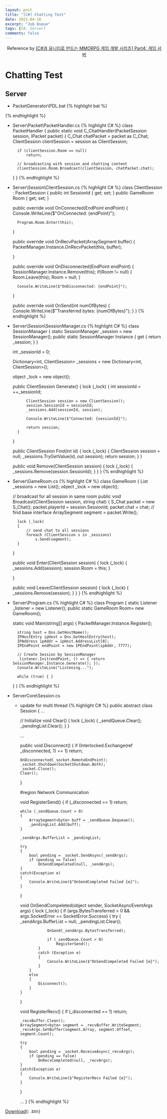 ```yaml
---
layout: post
title: "[C#] Chatting Test"
date: 2021-04-16
excerpt: "Job Queue"
tags: [C#, Server]
comments: false
---
```


<center>Reference by <a href="https://www.inflearn.com/course/%EC%9C%A0%EB%8B%88%ED%8B%B0-mmorpg-%EA%B0%9C%EB%B0%9C-part4/dashboard">[C#과 유니티로 만드는 MMORPG 게임 개발 시리즈] Part4: 게임 서버</a></center>

# Chatting Test

## Server

* PacketGenerator\PDL.bat
{% highlight bat %}
<?xml version="1.0" encoding="utf-8" ?>
<PDL>
  <packet name="C_Chat">
    <string name="chat"/>
  </packet>
  <packet name="S_Chat">
    <int name="playerId"/>
    <string name="chat"/>
  </packet>
</PDL>
{% endhighlight %}

* Server\Packet\PacketHandler.cs
{% highlight C# %}
class PacketHandler
{
    public static void C_ChatHandler(PacketSession session, IPacket packet)
    {
        C_Chat chatPacket = packet as C_Chat;
        ClientSession clientSession = session as ClientSession;

        if (clientSession.Room == null)
            return;

        // broadcasting with session and chatting content
        clientSession.Room.Broadcast(clientSession, chatPacket.chat);
    }
}
{% endhighlight %}

* Server\Session\ClientSession.cs
{% highlight C# %}
class ClientSession : PacketSession
{
    public int SessionId { get; set; }
    public GameRoom Room { get; set; }

    public override void OnConnected(EndPoint endPoint)
    {
        Console.WriteLine($"OnConnected: {endPoint}");

        Program.Room.Enter(this);
    }

    public override void OnRecvPacket(ArraySegment<byte> buffer)
    {
        PacketManager.Instance.OnRecvPacket(this, buffer);

    }

    public override void OnDisconnected(EndPoint endPoint)
    {
        SessionManager.Instance.Remove(this);
        if(Room != null)
        {
            Room.Leave(this);
            Room = null;
        }

        Console.WriteLine($"OnDisconnected: {endPoint}");
    }

    public override void OnSend(int numOfBytes)
    {
        Console.WriteLine($"Transferred bytes: {numOfBytes}");
    }
}
{% endhighlight %}

* Server\Session\SessionManager.cs
{% highlight C# %}
class SessionManager
{
    static SessionManager _session = new SessionManager();
    public static SessionManager Instance { get { return _session; } }

    int _sessionId = 0;

    Dictionary<int, ClientSession> _sessions = new Dictionary<int, ClientSession>();

    object _lock = new object();

    public ClientSession Generate()
    {
        lock (_lock)
        {
            int sessionId = ++_sessionId;

            ClientSession session = new ClientSession();
            session.SessionId = sessionId;
            _sessions.Add(sessionId, session);

            Console.WriteLine($"Connected: {sessionId}");

            return session;
        }
    }

    public ClientSession Find(int id)
    {
        lock (_lock)
        {
            ClientSession session = null;
            _sessions.TryGetValue(id, out session);
            return session;
        }
    }

    public void Remove(ClientSession session)
    {
        lock (_lock)
        {
            _sessions.Remove(session.SessionId);
        }
    }
}
{% endhighlight %}

* Server\GameRoom.cs
{% highlight C# %}
class GameRoom
{
    List<ClientSession> _sessions = new List<ClientSession>();
    object _lock = new object();

    // broadcast for all session in same room
    public void Broadcast(ClientSession session, string chat)
    {
        S_Chat packet = new S_Chat();
        packet.playerId = session.SessionId;
        packet.chat = chat;
        // find base interface
        ArraySegment<byte> segment = packet.Write();

        lock (_lock)
        {
            // send chat to all sessions
            foreach (ClientSession s in _sessions)
                s.Send(segment);
        }
    }

    public void Enter(ClientSession session)
    {
        lock (_lock)
        {
            _sessions.Add(session);
            session.Room = this;
        }
        
    }

    public void Leave(ClientSession session)
    {
        lock (_lock)
        {
            _sessions.Remove(session);
        }
    }
}
{% endhighlight %}

* Server\Program.cs
{% highlight C# %}
class Program
{
    static Listener _listener = new Listener();
    public static GameRoom Room= new GameRoom();

    static void Main(string[] args)
    {
        PacketManager.Instance.Register();

        string host = Dns.GetHostName();
        IPHostEntry ipHost = Dns.GetHostEntry(host);
        IPAddress ipAddr = ipHost.AddressList[0];
        IPEndPoint endPoint = new IPEndPoint(ipAddr, 7777);

        // Create Session by SessionManager
        _listener.Init(endPoint, () => { return SessionManager.Instance.Generate(); });
        Console.WriteLine("Listening...");

        while (true) { }
    }
}
{% endhighlight %}

* ServerCore\Session.cs
  - update for multi thread
{% highlight C# %}
public abstract class Session
{
    ...

    // Initialize
    void Clear()
    {
        lock (_lock)
        {
            _sendQueue.Clear();
            _pendingList.Clear();
        }
    }

    ...

    public void Disconnect()
    {
        if (Interlocked.Exchange(ref _disconnected, 1) == 1)
            return;

        OnDisconnected(_socket.RemoteEndPoint);
        _socket.Shutdown(SocketShutdown.Both);
        _socket.Close();
        Clear();
    }

    #region Network Communication

    void RegisterSend()
    {
        if (_disconnected == 1)
            return;

        while (_sendQueue.Count > 0)
        {
            ArraySegment<byte> buff = _sendQueue.Dequeue();
            _pendingList.Add(buff);
        }

        _sendArgs.BufferList = _pendingList;

        try
        {
            bool pending = _socket.SendAsync(_sendArgs);
            if (pending == false)
                OnSendCompeleted(null, _sendArgs);
        }
        catch(Exception e)
        {
            Console.WriteLine($"OnSendCompleted Failed {e}");
        }
    }

    void OnSendCompeleted(object sender, SocketAsyncEventArgs args)
    {
        lock (_lock)
        {
            if (args.BytesTransferred > 0 && args.SocketError == SocketError.Success)
            {
                try
                {
                    _sendArgs.BufferList = null;
                    _pendingList.Clear();

                    OnSend(_sendArgs.BytesTransferred);
                    
                    if (_sendQueue.Count > 0)
                        RegisterSend();
                }
                catch (Exception e)
                {
                    Console.WriteLine($"OnSendCompeleted Failed {e}");
                }
            }
            else
            {
                Disconnect();
            }
        }
    }

    void RegisterRecv()
    {
        if (_disconnected == 1)
            return;

        _recvBuffer.Clean();
        ArraySegment<byte> segment = _recvBuffer.WriteSegment;
        _recvArgs.SetBuffer(segment.Array, segment.Offset, segment.Count);

        try
        {
            bool pending = _socket.ReceiveAsync(_recvArgs);
            if (pending == false)
                OnRecvCompleted(null, _recvArgs);
        }
        catch(Exception e)
        {
            Console.WriteLine($"RegisterRecv Failed {e}");
        }
    }

    ...
}
{% endhighlight %}



[Download](https://github.com/leehuhlee/CShap){: .btn}

